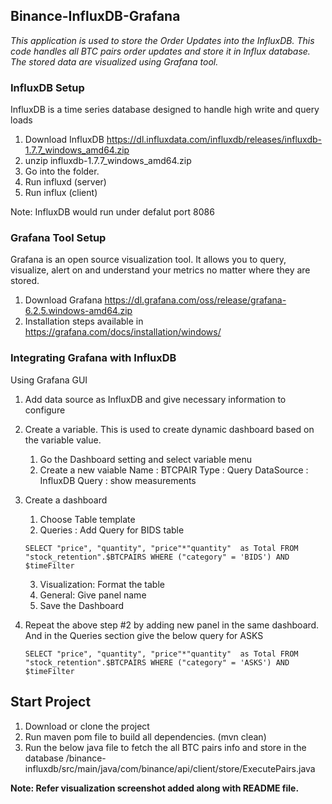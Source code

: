 ## Binance-InfluxDB-Grafana

   *This application is used to store the Order Updates into the InfluxDB. This code handles all BTC pairs order updates and store it in Influx database. The stored data are visualized using Grafana tool.*
   
### InfluxDB Setup

InfluxDB is a time series database designed to handle high write and query loads

   1. Download InfluxDB https://dl.influxdata.com/influxdb/releases/influxdb-1.7.7_windows_amd64.zip
   2. unzip influxdb-1.7.7_windows_amd64.zip
   3. Go into the folder.
   4. Run influxd (server)
   5. Run influx (client)

   Note: InfluxDB would run under defalut port 8086 

### Grafana Tool Setup

Grafana is an open source visualization tool. It allows you to query, visualize, alert on and understand your metrics no matter where they are stored. 

   1. Download Grafana https://dl.grafana.com/oss/release/grafana-6.2.5.windows-amd64.zip
   2. Installation steps available in https://grafana.com/docs/installation/windows/

### Integrating Grafana with InfluxDB

Using Grafana GUI
   1. Add data source as InfluxDB and give necessary information to configure 
   2. Create a variable. This is used to create dynamic dashboard based on the variable value.
      1. Go the Dashboard setting and select variable menu
      2. Create a new vaiable
         Name : BTCPAIR
         Type : Query
         DataSource : InfluxDB
         Query : show measurements
   2. Create a dashboard 
        1. Choose Table template 
        2. Queries : Add Query for BIDS table

          SELECT "price", "quantity", "price"*"quantity"  as Total FROM "stock_retention".$BTCPAIRS WHERE ("category" = 'BIDS') AND $timeFilter 

        3. Visualization: Format the table
        4. General: Give panel name
        5. Save the Dashboard
   3. Repeat the above step #2 by adding new panel in the same dashboard. And in the Queries section give the below query for ASKS
          
          SELECT "price", "quantity", "price"*"quantity"  as Total FROM "stock_retention".$BTCPAIRS WHERE ("category" = 'ASKS') AND $timeFilter 
  
## Start Project

   1. Download or clone the project
   2. Run maven pom file to build all dependencies. (mvn clean)
   2. Run the below java file to fetch the all BTC pairs info and store in the database
         /binance-influxdb/src/main/java/com/binance/api/client/store/ExecutePairs.java

   **Note: Refer visualization screenshot added along with README file.**



   
 
